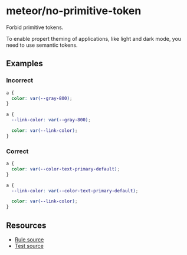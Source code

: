 # meteor/no-primitive-token

Forbid primitive tokens.

To enable propert theming of applications, like light and dark mode, you need to use
semantic tokens.

## Examples

### Incorrect

```css
a {
  color: var(--gray-800);
}
```

```css
a {
  --link-color: var(--gray-800);

  color: var(--link-color);
}
```

### Correct

```css
a {
  color: var(--color-text-primary-default);
}
```

```css
a {
  --link-color: var(--color-text-primary-default);

  color: var(--link-color);
}
```

## Resources

- [Rule source](https://github.com/onlishop/meteor/blob/main/packages/stylelint-plugin-meteor/src/rules/no-primitive-token/index.ts)
- [Test source](https://github.com/onlishop/meteor/blob/main/packages/stylelint-plugin-meteor/src/rules/no-primitive-token/no-primitive-token.test.ts)
